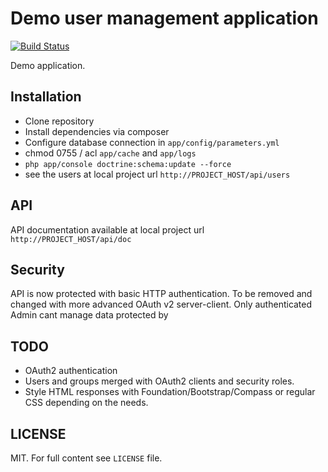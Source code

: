 Demo user management application
================================

[![Build Status](https://travis-ci.org/egils/UserManagementDemo.svg)](https://travis-ci.org/egils/UserManagementDemo)

Demo application.

Installation
------------

* Clone repository
* Install dependencies via composer
* Configure database connection in ``app/config/parameters.yml``
* chmod 0755 / acl ``app/cache`` and ``app/logs``
* ``php app/console doctrine:schema:update --force``
* see the users at local project url ``http://PROJECT_HOST/api/users``

API
---

API documentation available at local project url ``http://PROJECT_HOST/api/doc``

Security
--------

API is now protected with basic HTTP authentication. To be removed and changed with more advanced OAuth v2 server-client.
Only authenticated Admin cant manage data protected by

TODO
----

* OAuth2 authentication
* Users and groups merged with OAuth2 clients and security roles.
* Style HTML responses with Foundation/Bootstrap/Compass or regular CSS depending on the needs.

LICENSE
-------

MIT. For full content see ``LICENSE`` file.
